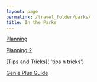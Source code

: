 ```yaml
---
layout: page
permalink: /travel_folder/parks/
title: In the Parks
---
```

[Planning](https://stuartmonro.github.io/travel_folder/parkplanning 'plan plan plan')

[Planning 2](https://stuartmonro.github.io/travel_folder/parkplanning)

[Tips and Tricks]( 'tips n tricks')

[Genie Plus Guide]( 'G+')